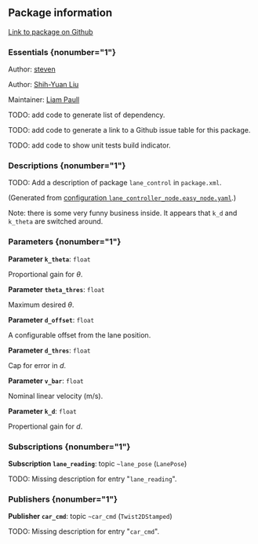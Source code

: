 <div id='lane_control-autogenerated' markdown='1'>


<!-- do not edit this file, autogenerated -->

## Package information 

[Link to package on Github](github:org=duckietown,repo=Software,path=10-lane-control/lane_control,branch=master)

### Essentials {nonumber="1"}

Author: [steven](mailto:steven@todo.todo)

Author: [Shih-Yuan Liu](mailto:syliu@mit.edu)

Maintainer: [Liam Paull](mailto:paull@mit.edu)

TODO: add code to generate list of dependency.

TODO: add code to generate a link to a Github issue table for this package.

TODO: add code to show unit tests build indicator.

### Descriptions {nonumber="1"}

TODO: Add a description of package `lane_control` in `package.xml`.



</div>

<!-- file start -->

<div id='lane_control-lane_controller_node-autogenerated' markdown='1'>


<!-- do not edit this file, autogenerated -->

(Generated from [configuration `lane_controller_node.easy_node.yaml`](github:org=duckietown,repo=Software,path=lane_controller_node.easy_node.yaml,branch=master).)

Note: there is some very funny business inside. It appears that `k_d` and `k_theta` are switched around.


### Parameters {nonumber="1"}

**Parameter `k_theta`**: `float`

Proportional gain for $\theta$.

**Parameter `theta_thres`**: `float`

Maximum desired $\theta$.

**Parameter `d_offset`**: `float`

A configurable offset from the lane position.

**Parameter `d_thres`**: `float`

Cap for error in $d$.

**Parameter `v_bar`**: `float`

Nominal linear velocity (m/s).

**Parameter `k_d`**: `float`

Propertional gain for $d$.

### Subscriptions {nonumber="1"}

**Subscription `lane_reading`**: topic `~lane_pose` (`LanePose`)

TODO: Missing description for entry "`lane_reading`".

### Publishers {nonumber="1"}

**Publisher `car_cmd`**: topic `~car_cmd` (`Twist2DStamped`)

TODO: Missing description for entry "`car_cmd`".



</div>